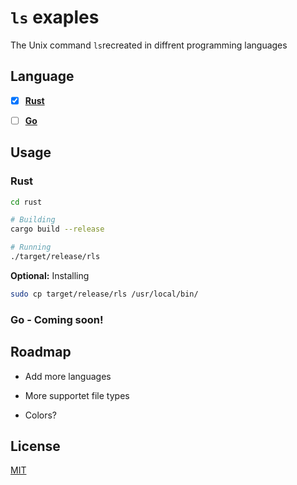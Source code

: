 # `ls` exaples

The Unix command `ls`recreated in diffrent programming languages


## Language

- [x] [**Rust**](#rust)

- [ ] [**Go**](#go)




## Usage

### Rust

```bash
cd rust

# Building
cargo build --release

# Running
./target/release/rls
```
**Optional:**
Installing
```bash
sudo cp target/release/rls /usr/local/bin/
```

### Go - Coming soon!


## Roadmap

- Add more languages

- More supportet file types

- Colors?
## License

[MIT](https://choosealicense.com/licenses/mit/)

